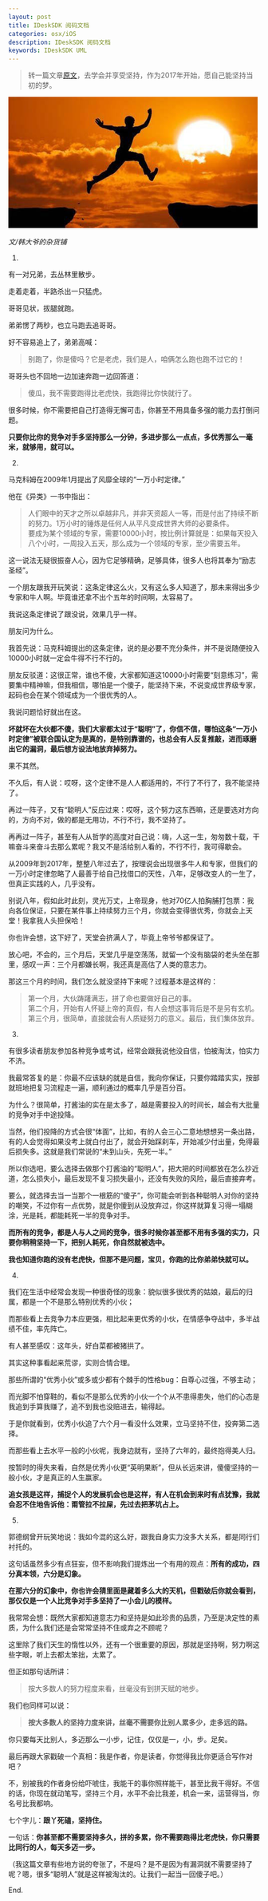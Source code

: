 ```yaml
---
layout: post
title: IDeskSDK 阅码文档
categories: osx/iOS
description: IDeskSDK 阅码文档
keywords: IDeskSDK UML
---
```



> 转一篇文章[原文](http://www.jianshu.com/p/8921d52e0dee)，去学会并享受坚持，作为2017年开始，愿自己能坚持当初的梦。


![Marathon](/images/posts/live/insist.jpg)

*文/韩大爷的杂货铺*

1.

有一对兄弟，去丛林里散步。

走着走着，半路杀出一只猛虎。

哥哥见状，拔腿就跑。

弟弟愣了两秒，也立马跑去追哥哥。

好不容易追上了，弟弟高喊：

>
> 别跑了，你是傻吗？它是老虎，我们是人，咱俩怎么跑也跑不过它的！
> 

哥哥头也不回地一边加速奔跑一边回答道：

>
> 傻瓜，我不需要跑得比老虎快，我跑得比你快就行了。  



很多时候，你不需要把自己打造得无懈可击，你甚至不用具备多强的能力去打倒问题。

**只要你比你的竞争对手多坚持那么一分钟，多进步那么一点点，多优秀那么一毫米，就够用，就可以。**

2.

马克科姆在2009年1月提出了风靡全球的“一万小时定律。”

他在《异类》一书中指出：

> 人们眼中的天才之所以卓越非凡，并非天资超人一等，而是付出了持续不断的努力。1万小时的锤炼是任何人从平凡变成世界大师的必要条件。  
 要成为某个领域的专家，需要10000小时，按比例计算就是：如果每天投入八个小时，一周投入五天，那么成为一个领域的专家，至少需要五年。

这一说法无疑很振奋人心，因为它足够精确，足够具体，很多人也将其奉为“励志圣经”。

一个朋友跟我开玩笑说：这条定律这么火，又有这么多人知道了，那未来得出多少专家和牛人啊。毕竟谁还拿不出个五年的时间啊，太容易了。

我说这条定律说了跟没说，效果几乎一样。

朋友问为什么。

我首先说：马克科姆提出的这条定律，说的是必要不充分条件，并不是说随便投入10000小时就一定会牛得不行不行的。

朋友反驳道：这很正常，谁也不傻，大家都知道这10000小时需要“刻意练习”，需要集中精神嘛，但我相信，哪怕是一个傻子，能坚持下来，不说变成世界级专家，起码也会在某个领域成为一个很优秀的人。

我说问题恰好就出在这。

**坏就坏在大伙都不傻，我们大家都太过于“聪明”了，你信不信，哪怕这条“一万小时定律”被联合国认定为是真的，是特别靠谱的，也总会有人反复推敲，进而琢磨出它的漏洞，最后想方设法地放弃掉努力。**

果不其然。

不久后，有人说：哎呀，这个定律不是人人都适用的，不行了不行了，我不能坚持了。

再过一阵子，又有“聪明人”反应过来：哎呀，这个努力这东西嘛，还是要选对方向的，方向不对，做的都是无用功，不行不行，我不坚持了。

再再过一阵子，甚至有人从哲学的高度对自己说：嗨，人这一生，匆匆数十载，干嘛奋斗来奋斗去那么累呢？我又不是活给别人看的，不行不行，我可得歇会。

从2009年到2017年，整整八年过去了，按理说会出现很多牛人和专家，但我们的一万小时定律忽略了人最善于给自己找借口的天性，八年，足够改变人的一生了，但真正实践的人，几乎没有。

别说八年，假如此时此刻，灵光万丈，上帝现身，他对70亿人拍胸脯打包票：我向各位保证，只要在某件事上持续努力三个月，你就会变得很优秀，你就会上天堂！我拿我人头担保哈！

你也许会想，这下好了，天堂会挤满人了，毕竟上帝爷爷都保证了。

放心吧，不会的，三个月后，天堂几乎是空荡荡，就留一个没有脑袋的老头坐在那里，感叹一声：三个月都嫌长啊，我还真是高估了人类的意志力。

那这三个月的时间，我们怎么就没坚持下来呢？过程基本是这样的：

> 第一个月，大伙踌躇满志，拼了命也要做好自己的事。  
 第二个月，开始有人怀疑上帝的真假，有人会想这事背后是不是另有玄机。  
 第三个月，很简单，直接就会有人质疑努力的意义。最后，我们集体放弃。

3.

有很多读者朋友参加各种竞争或考试，经常会跟我说他没自信，怕被淘汰，怕实力不济。

我最常答复的是：你最不应该缺的就是自信，我向你保证，只要你踏踏实实，按部就班地把复习流程走一遍，顺利通过的概率几乎是百分百。

为什么？很简单，打酱油的实在是太多了，越是需要投入的时间长，越会有大批量的竞争对手中途投降。

当然，他们投降的方式会很“体面”，比如，有的人会三心二意地想想另一条出路，有的人会觉得如果没考上就白付出了，就会开始踩刹车，开始减少付出量，免得最后损失多。这就是我们常说的“未到山头，先死一半。”

所以你选吧，要么选择去做那个打酱油的“聪明人”，把大把的时间都放在怎么抄近道，怎么损失小，最后发现不复习损失最小，还没有失败的风险，最后直接弃考。

要么，就选择去当一当那个一根筋的“傻子”，你可能会听到各种聪明人对你的坚持的嘲笑，不过你有一点优势，就是你傻到从没放弃过，你这样就算复习得一塌糊涂，光是耗，都能耗死一半的竞争对手。

**而所有的竞争，都是人与人之间的竞争，很多时候你甚至都不用有多强的实力，只要你稍稍坚持一下，把别人耗死，你自然就被选中。**

**我也知道你跑的没有老虎快，但那不是问题，宝贝，你跑的比你弟弟快就可以。**

4.

我们在生活中经常会发现一种很奇怪的现象：貌似很多很优秀的姑娘，最后的归属，都是一个不是那么特别优秀的小伙；

而那些看上去竞争力本应更强，相比起来更优秀的小伙，在情感争夺战中，多半战绩不佳，率先阵亡。

有人甚至感叹：这年头，好白菜都被猪拱了。

其实这种事看起来荒谬，实则合情合理。

那些所谓的“优秀小伙”或多或少都有个棘手的性格bug：自尊心过强，不够主动；

而光脚不怕穿鞋的，看似不是那么优秀的小伙一个个从不患得患失，他们的心态是我追到手算我赚了，追不到我也没赔进去，输得起。

于是你就看到，优秀小伙追了六个月一看没什么效果，立马坚持不住，投奔第二选择。

而那些看上去水平一般的小伙呢，我身边就有，坚持了六年的，最终抱得美人归。

按暂时的得失来看，自然是优秀小伙更“英明果断”，但从长远来讲，傻傻坚持的一般小伙，才是真正的人生赢家。

**追女孩是这样，捕捉个人的发展机会也是这样，有人在机会到来时有点犹豫，我就会忍不住地告诉他：甭管拉不拉屎，先过去把茅坑占上。**

5.

郭德纲曾开玩笑地说：我如今混的这么好，跟我自身实力没多大关系，都是同行们衬托的。

这句话虽然多少有点狂妄，但不影响我们提炼出一个有用的观点：**所有的成功，四分真本领，六分是幻象。**

**在那六分的幻象中，你也许会猜里面是藏着多么大的天机，但戳破后你就会看到，那仅仅是一个人比竞争对手多坚持了一小会儿的模样。**

我常常会想：既然大家都知道意志力和坚持是如此珍贵的品质，乃至是决定性的素质，为什么我们还是会常常坚持不住或弃之不顾呢？

这里除了我们天生的惰性以外，还有一个很重要的原因，那就是坚持啊，努力啊这些字眼，听上去都太笨拙，太累了。

但正如那句话所讲：

> 按大多数人的努力程度来看，丝毫没有到拼天赋的地步。



我们也同样可以说：

> **按大多数人的坚持力度来讲，丝毫不需要你比别人累多少，走多远的路。**



你只要每天比别人，多迈那么一小步，记住，仅仅是一，小，步。足矣。

最后再跟大家戳破一个真相：我是作者，你是读者，你觉得我比你更适合写作对吧？

不，别被我的作者身份给吓唬住，我能干的事你照样能干，甚至比我干得好。不信的话，你现在就动笔写，坚持三个月，水平不会比我差，机会一来，运营得当，你名号比我都响。

七个字儿：**跟丫死磕，坚持住。**

一句话：**你甚至都不需要坚持多久，拼的多累，你不需要跑得比老虎快，你只需要比同行的人，每天多迈一步。**

（我这篇文章有些地方说的夸张了，不是吗？是不是因为有漏洞就不需要坚持了呢？嗯，很多“聪明人”就是这样被淘汰的。让我们一起当一回傻子吧。）

End.

